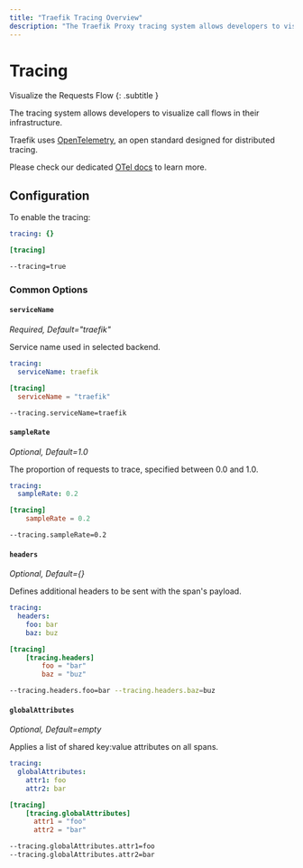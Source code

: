 ```yaml
---
title: "Traefik Tracing Overview"
description: "The Traefik Proxy tracing system allows developers to visualize call flows in their infrastructure. Read the full documentation."
---
```


# Tracing

Visualize the Requests Flow
{: .subtitle }

The tracing system allows developers to visualize call flows in their infrastructure.

Traefik uses [OpenTelemetry](https://opentelemetry.io/ "Link to website of OTel"), an open standard designed for distributed tracing.

Please check our dedicated [OTel docs](./opentelemetry.md) to learn more.


## Configuration


To enable the tracing:

```yaml tab="File (YAML)"
tracing: {}
```

```toml tab="File (TOML)"
[tracing]
```

```bash tab="CLI"
--tracing=true
```

### Common Options

#### `serviceName`

_Required, Default="traefik"_

Service name used in selected backend.

```yaml tab="File (YAML)"
tracing:
  serviceName: traefik
```

```toml tab="File (TOML)"
[tracing]
  serviceName = "traefik"
```

```bash tab="CLI"
--tracing.serviceName=traefik
```

#### `sampleRate`

_Optional, Default=1.0_

The proportion of requests to trace, specified between 0.0 and 1.0.

```yaml tab="File (YAML)"
tracing:
  sampleRate: 0.2
```

```toml tab="File (TOML)"
[tracing]
    sampleRate = 0.2
```

```bash tab="CLI"
--tracing.sampleRate=0.2
```

#### `headers`

_Optional, Default={}_

Defines additional headers to be sent with the span's payload.

```yaml tab="File (YAML)"
tracing:
  headers:
    foo: bar
    baz: buz
```

```toml tab="File (TOML)"
[tracing]
    [tracing.headers]
        foo = "bar"
        baz = "buz"
```

```bash tab="CLI"
--tracing.headers.foo=bar --tracing.headers.baz=buz
```

#### `globalAttributes`

_Optional, Default=empty_

Applies a list of shared key:value attributes on all spans.

```yaml tab="File (YAML)"
tracing:
  globalAttributes:
    attr1: foo
    attr2: bar
```

```toml tab="File (TOML)"
[tracing]
    [tracing.globalAttributes]
      attr1 = "foo"
      attr2 = "bar"
```

```bash tab="CLI"
--tracing.globalAttributes.attr1=foo
--tracing.globalAttributes.attr2=bar
```

